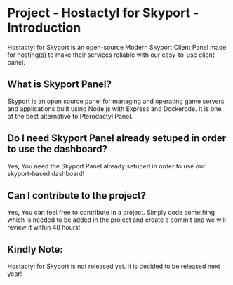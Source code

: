 # Project - Hostactyl for Skyport - Introduction

Hostactyl for Skyport is an open-source Modern Skyport Client Panel made for hosting(s) to make their services reliable with our easy-to-use client panel.

## What is Skyport Panel?

Skyport is an open source panel for managing and operating game servers and applications built using Node.js with Express and Dockerode. It is one of the best alternative to Pterodactyl Panel.

## Do I need Skyport Panel already setuped in order to use the dashboard?

Yes, You need the Skyport Panel already setuped in order to use our skyport-based dashboard!

## Can I contribute to the project?

Yes, You can feel free to contribute in a project. Simply code something which is needed to be added in the project and create a commit and we will review it within 48 hours!

## Kindly Note:

Hostactyl for Skyport is not released yet. It is decided to be released next year!
